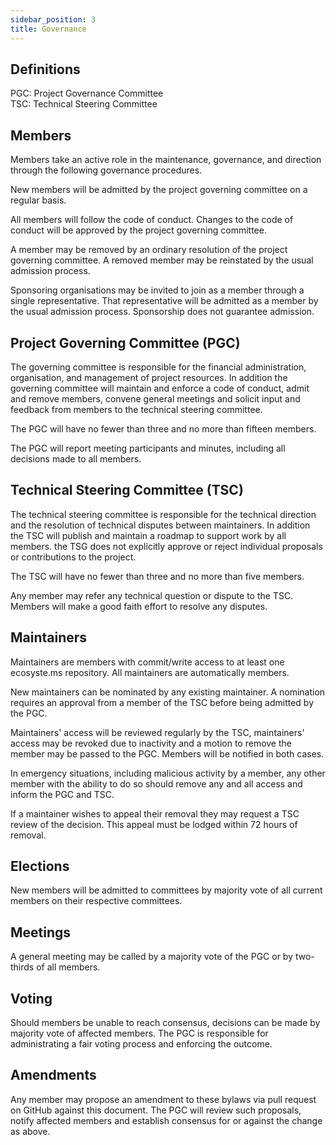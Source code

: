 ```yaml
---
sidebar_position: 3
title: Governance
---
```


## Definitions

PGC: Project Governance Committee <br/>
TSC: Technical Steering Committee

## Members

Members take an active role in the maintenance, governance, and direction through the following governance procedures. 

New members will be admitted by the project governing committee on a regular basis.  

All members will follow the code of conduct. Changes to the code of conduct will be approved by the project governing committee. 

A member may be removed by an ordinary resolution of the project governing committee. A removed member may be reinstated by the usual admission process.

Sponsoring organisations may be invited to join as a member through a single representative. That representative will be admitted as a member by the usual admission process. Sponsorship does not guarantee admission.

## Project Governing Committee (PGC)

The governing committee is responsible for the financial administration, organisation, and management of project resources. In addition the governing committee will maintain and enforce a code of conduct, admit and remove members, convene general meetings and solicit input and feedback from members to the technical steering committee.

The PGC will have no fewer than three and no more than fifteen members.

The PGC will report meeting participants and minutes, including all decisions made to all members.

## Technical Steering Committee (TSC)

The technical steering committee is responsible for the technical direction and the resolution of technical disputes between maintainers. In addition the TSC will publish and maintain a roadmap to support work by all members. the TSG does not explicitly approve or reject individual proposals or contributions to the project. 

The TSC will have no fewer than three and no more than five members.

Any member may refer any technical question or dispute to the TSC. Members will make a good faith effort to resolve any disputes. 

## Maintainers 

Maintainers are members with commit/write access to at least one ecosyste.ms repository. All maintainers are automatically members. 

New maintainers can be nominated by any existing maintainer. A nomination requires an approval from a member of the TSC before being admitted by the PGC.

Maintainers' access will be reviewed regularly by the TSC, maintainers' access may be revoked due to inactivity and a motion to remove the member may be passed to the PGC. Members will be notified in both cases. 

In emergency situations, including malicious activity by a member, any other member with the ability to do so should remove any and all access and inform the PGC and TSC. 

If a maintainer wishes to appeal their removal they may request a TSC review of the decision. This appeal must be lodged within 72 hours of removal.

## Elections

New members will be admitted to committees by majority vote of all current members on their respective committees.

## Meetings

A general meeting may be called by a majority vote of the PGC or by two-thirds of all members.

## Voting

Should members be unable to reach consensus, decisions can be made by majority vote of affected members. The PGC is responsible for administrating a fair voting process and enforcing the outcome.

## Amendments

Any member may propose an amendment to these bylaws via pull request on GitHub against this document. The PGC will review such proposals, notify affected members and establish consensus for or against the change as above.

